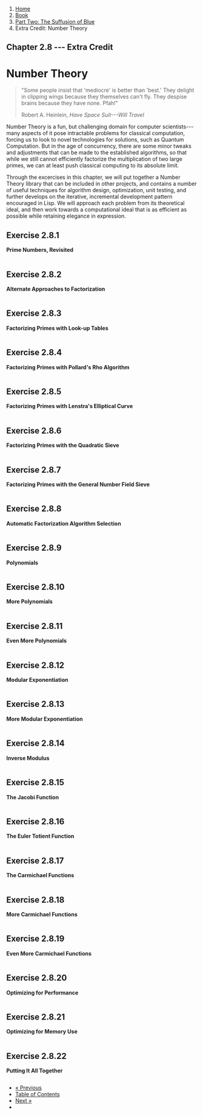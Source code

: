<ol class="breadcrumb">
  <li><a href="/">Home</a></li>
  <li><a href="/book/">Book</a></li>
  <li><a href="/book/2-0-0-overview/">Part Two: The Suffusion of Blue</a></li>
  <li class="active">Extra Credit: Number Theory</li>
</ol>

## Chapter 2.8 --- Extra Credit

# Number Theory

> "Some people insist that 'mediocre' is better than 'best.' They delight in clipping wings because they themselves can't fly. They despise brains because they have none. Pfah!"
> <footer>Robert A. Heinlein, <em>Have Space Suit---Will Travel</em></footer>

Number Theory is a fun, but challenging domain for computer scientists---many aspects of it pose intractable problems for classical computation, forcing us to look to novel technologies for solutions, such as Quantum Computation.  But in the age of concurrency, there are some minor tweaks and adjustments that can be made to the established algorithms, so that while we still cannot efficiently factorize the multiplication of two large primes, we can at least push classical computing to its absolute limit.

Through the excercises in this chapter, we will put together a Number Theory library that can be included in other projects, and contains a number of useful techniques for algorithm design, optimization, unit testing, and further develops on the iterative, incremental development pattern encouraged in Lisp.  We will approach each problem from its theoretical ideal, and then work towards a computational ideal that is as efficient as possible while retaining elegance in expression.

## Exercise 2.8.1

**Prime Numbers, Revisited**

```lisp

```

## Exercise 2.8.2

**Alternate Approaches to Factorization**

```lisp

```

## Exercise 2.8.3

**Factorizing Primes with Look-up Tables**

```lisp

```

## Exercise 2.8.4

**Factorizing Primes with Pollard's Rho Algorithm**

```lisp

```

## Exercise 2.8.5

**Factorizing Primes with Lenstra's Elliptical Curve**

```lisp

```

## Exercise 2.8.6

**Factorizing Primes with the Quadratic Sieve**

```lisp

```

## Exercise 2.8.7

**Factorizing Primes with the General Number Field Sieve**

```lisp

```

## Exercise 2.8.8

**Automatic Factorization Algorithm Selection**

```lisp

```

## Exercise 2.8.9

**Polynomials**

```lisp

```

## Exercise 2.8.10

**More Polynomials**

```lisp

```

## Exercise 2.8.11

**Even More Polynomials**

```lisp

```

## Exercise 2.8.12

**Modular Exponentiation**

```lisp

```

## Exercise 2.8.13

**More Modular Exponentiation**

```lisp

```

## Exercise 2.8.14

**Inverse Modulus**

```lisp

```

## Exercise 2.8.15

**The Jacobi Function**

```lisp

```

## Exercise 2.8.16

**The Euler Totient Function**

```lisp

```

## Exercise 2.8.17

**The Carmichael Functions**

```lisp

```

## Exercise 2.8.18

**More Carmichael Functions**

```lisp

```

## Exercise 2.8.19

**Even More Carmichael Functions**

```lisp

```

## Exercise 2.8.20

**Optimizing for Performance**

```lisp

```

## Exercise 2.8.21

**Optimizing for Memory Use**

```lisp

```

## Exercise 2.8.22

**Putting It All Together**

```lisp

```

<ul class="pager">
  <li class="previous"><a href="/book/2-07-0-logic-and-more-math.md">&laquo; Previous</a></li>
  <li><a href="/book/">Table of Contents</a></li>
  <li class="next"><a href="/book/2-09-0-binary-octets-bits.md">Next &raquo;</a><li>
</ul>
